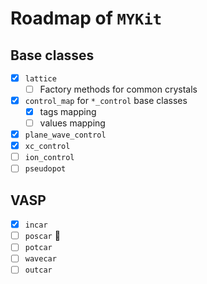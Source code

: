 # Roadmap of `MYKit`

## Base classes

- [x] `lattice`
    - [ ] Factory methods for common crystals
- [x] `control_map` for `*_control` base classes
    - [x] tags mapping
    - [ ] values mapping
- [x] `plane_wave_control`
- [x] `xc_control`
- [ ] `ion_control`
- [ ] `pseudopot`

## VASP

- [x] `incar`
- [ ] `poscar`  :wrench:
- [ ] `potcar`
- [ ] `wavecar`
- [ ] `outcar`
